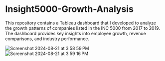 # Insight5000-Growth-Analysis
This repository contains a Tableau dashboard that I developed to analyze the growth patterns of companies listed in the INC 5000 from 2017 to 2019. The dashboard provides key insights into employee growth, revenue comparisons, and industry performance.


![Screenshot 2024-08-21 at 3 58 59 PM](https://github.com/user-attachments/assets/057bf1c4-a74f-404a-9331-4b4d49025cc9)
![Screenshot 2024-08-21 at 3 59 16 PM](https://github.com/user-attachments/assets/c6523cdf-8854-4d51-bcb7-1c2e949c594f)
